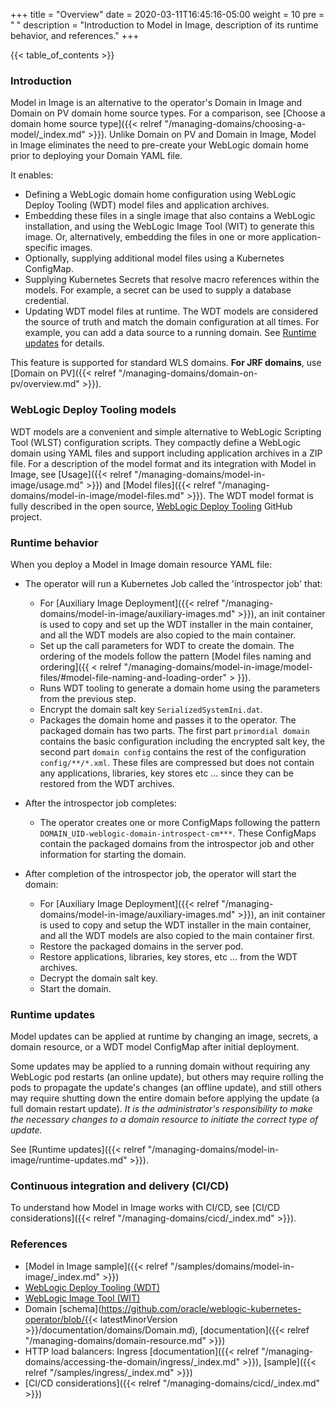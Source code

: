 +++
title = "Overview"
date = 2020-03-11T16:45:16-05:00
weight = 10
pre = "<b> </b>"
description = "Introduction to Model in Image, description of its runtime behavior, and references."
+++

{{< table_of_contents >}}

### Introduction

Model in Image is an alternative to the operator's Domain in Image and Domain on PV domain home source types. For a comparison, see [Choose a domain home source type]({{< relref "/managing-domains/choosing-a-model/_index.md" >}}). Unlike Domain on PV and Domain in Image, Model in Image eliminates the need to pre-create your WebLogic domain home prior to deploying your Domain YAML file.

It enables:

 - Defining a WebLogic domain home configuration using WebLogic Deploy Tooling (WDT) model files and application archives.
 - Embedding these files in a single image that also contains a WebLogic installation,
   and using the WebLogic Image Tool (WIT) to generate this image. Or, alternatively,
   embedding the files in one or more application-specific images.
 - Optionally, supplying additional model files using a Kubernetes ConfigMap.
 - Supplying Kubernetes Secrets that resolve macro references within the models.
   For example, a secret can be used to supply a database credential.
 - Updating WDT model files at runtime. The WDT models are considered the source of truth and match the domain configuration at all times.  For example, you can add a data source
   to a running domain. See [Runtime updates](#runtime-updates) for details.

This feature is supported for standard WLS domains. **For JRF domains**, use [Domain on PV]({{< relref "/managing-domains/domain-on-pv/overview.md" >}}).

### WebLogic Deploy Tooling models

WDT models are a convenient and simple alternative to WebLogic Scripting Tool (WLST)
configuration scripts.
They compactly define a WebLogic domain using YAML files and support including
application archives in a ZIP file. For a description of the model format
and its integration with Model in Image,
see [Usage]({{< relref "/managing-domains/model-in-image/usage.md" >}})
and [Model files]({{< relref "/managing-domains/model-in-image/model-files.md" >}}).
The WDT model format is fully described in the open source,
[WebLogic Deploy Tooling](https://oracle.github.io/weblogic-deploy-tooling/) GitHub project.

### Runtime behavior

When you deploy a Model in Image domain resource YAML file:

  - The operator will run a Kubernetes Job called the 'introspector job' that:
    - For [Auxiliary Image Deployment]({{< relref "/managing-domains/model-in-image/auxiliary-images.md" >}}), an init container is used to copy and set up the WDT installer in the main container, and all the WDT models are also copied to the main container.
    - Set up the call parameters for WDT to create the domain. The ordering of the models follow the pattern [Model files naming and ordering]({{ < relref "/managing-domains/model-in-image/model-files/#model-file-naming-and-loading-order" > }}).
    - Runs WDT tooling to generate a domain home using the parameters from the previous step.
    - Encrypt the domain salt key `SerializedSystemIni.dat`.
    - Packages the domain home and passes it to the operator.  The packaged domain has two parts. The first part `primordial domain` contains the basic configuration including the encrypted salt key, the second part `domain config` contains the rest of the configuration `config/**/*.xml`.  These files are compressed but does not contain any applications, libraries, key stores etc ... since they can be restored from the WDT archives.   

  - After the introspector job completes:
    - The operator creates one or more ConfigMaps following the pattern `DOMAIN_UID-weblogic-domain-introspect-cm***`.  These ConfigMaps contain the packaged domains from the introspector job and other information for starting the domain.

  - After completion of the introspector job, the operator will start the domain:
    - For [Auxiliary Image Deployment]({{< relref "/managing-domains/model-in-image/auxiliary-images.md" >}}), an init container is used to copy and setup the WDT installer in the main container, and all the WDT models are also copied to the main container first.    
    - Restore the packaged domains in the server pod.
    - Restore applications, libraries, key stores, etc ... from the WDT archives.
    - Decrypt the domain salt key.
    - Start the domain.

### Runtime updates

Model updates can be applied at runtime by changing an image, secrets, a domain resource, or a WDT model ConfigMap after initial deployment.

Some updates may be applied to a running domain without requiring any WebLogic pod restarts (an online update),
but others may require rolling the pods to propagate the update's changes (an offline update),
and still others may require shutting down the entire domain before applying the update (a full domain restart update).
_It is the administrator's responsibility to make the necessary changes to a domain resource to initiate the correct type of update._

See [Runtime updates]({{< relref "/managing-domains/model-in-image/runtime-updates.md" >}}).

### Continuous integration and delivery (CI/CD)

To understand how Model in Image works with CI/CD, see [CI/CD considerations]({{< relref "/managing-domains/cicd/_index.md" >}}).

### References

 - [Model in Image sample]({{< relref "/samples/domains/model-in-image/_index.md" >}})
 - [WebLogic Deploy Tooling (WDT)](https://oracle.github.io/weblogic-deploy-tooling/)
 - [WebLogic Image Tool (WIT)](https://oracle.github.io/weblogic-image-tool/)
 - Domain [schema](https://github.com/oracle/weblogic-kubernetes-operator/blob/{{< latestMinorVersion >}}/documentation/domains/Domain.md), [documentation]({{< relref "/managing-domains/domain-resource.md" >}})
 - HTTP load balancers: Ingress [documentation]({{< relref "/managing-domains/accessing-the-domain/ingress/_index.md" >}}), [sample]({{< relref "/samples/ingress/_index.md" >}})
 - [CI/CD considerations]({{< relref "/managing-domains/cicd/_index.md" >}})
